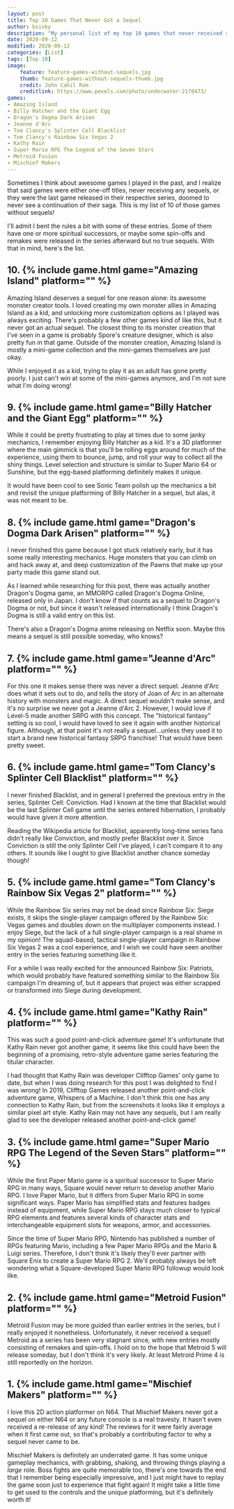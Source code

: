 ```yaml
---
layout: post
title: Top 10 Games That Never Got a Sequel
author: bsinky
description: "My personal list of my top 10 games that never received sequels."
date: 2020-09-12
modified: 2020-09-12
categories: [List]
tags: [Top 10]
image:
    feature: feature-games-without-sequels.jpg
    thumb: feature-games-without-sequels-thumb.jpg
    credit: John Cahil Rom
    creditlink: https://www.pexels.com/photo/underwater-2170473/
games:
- Amazing Island
- Billy Hatcher and the Giant Egg
- Dragon's Dogma Dark Arisen
- Jeanne d'Arc
- Tom Clancy's Splinter Cell Blacklist
- Tom Clancy's Rainbow Six Vegas 2
- Kathy Rain
- Super Mario RPG The Legend of the Seven Stars
- Metroid Fusion
- Mischief Makers
---
```


Sometimes I think about awesome games I played in the past, and I realize that
said games were either one-off titles, never receiving any sequels, or they were
the last game released in their respective series, doomed to never see a
continuation of their saga. This is my list of 10 of those games without
sequels!

<!--more-->

I'll admit I bent the rules a bit with some of these entries. Some of them have
one or more spiritual successors, or maybe some spin-offs and remakes were
released in the series afterward but no true sequels. With that in mind, here's
the list.

## 10. {% include game.html game="Amazing Island" platform="" %}

Amazing Island deserves a sequel for one reason alone: its awesome monster
creator tools. I loved creating my own monster allies in Amazing Island as a
kid, and unlocking more customization options as I played was always exciting.
There's probably a few other games kind of like this, but it never got an actual
sequel. The closest thing to its monster creation that I've seen in a game is
probably Spore's creature designer, which is also pretty fun in that game.
Outside of the monster creation, Amazing Island is mostly a mini-game collection
and the mini-games themselves are just okay.

While I enjoyed it as a kid, trying to play it as an adult has gone pretty
poorly. I just can't win at some of the mini-games anymore, and I'm not sure
what I'm doing wrong!

## 9. {% include game.html game="Billy Hatcher and the Giant Egg" platform="" %}

While it could be pretty frustrating to play at times due to some janky
mechanics, I remember enjoying Billy Hatcher as a kid. It's a 3D platformer
where the main gimmick is that you'll be rolling eggs around for much of the
experience, using them to bounce, jump, and roll your way to collect all the
shiny things. Level selection and structure is similar to Super Mario 64 or
Sunshine, but the egg-based platforming definitely makes it unique.

It would have been cool to see Sonic Team polish up the mechanics a bit and
revisit the unique platforming of Billy Hatcher in a sequel, but alas, it was
not meant to be.

## 8. {% include game.html game="Dragon's Dogma Dark Arisen" platform="" %}

I never finished this game because I got stuck relatively early, but it has some
really interesting mechanics. Huge monsters that you can climb on and hack away
at, and deep customization of the Pawns that make up your party made this game
stand out.

As I learned while researching for this post, there was actually another
Dragon's Dogma game, an MMORPG called Dragon's Dogma Online, released only in
Japan. I don't know if that counts as a sequel to Dragon's Dogma or not, but
since it wasn't released internationally I think Dragon's Dogma is still a valid
entry on this list.

There's also a Dragon's Dogma anime releasing on Netflix soon. Maybe this means
a sequel is still possible someday, who knows?

## 7. {% include game.html game="Jeanne d'Arc" platform="" %}

For this one it makes sense there was never a direct sequel. Jeanne d'Arc does
what it sets out to do, and tells the story of Joan of Arc in an alternate
history with monsters and magic. A direct sequel wouldn't make sense, and it's
no surprise we never got a Jeanne d'Arc 2. However, I would love if Level-5 made
another SRPG with this concept. The "historical fantasy" setting is so cool, I
would have loved to see it again with another historical figure. Although, at
that point it's not really a sequel...unless they used it to start a brand new
historical fantasy SRPG franchise! That would have been pretty sweet.

## 6. {% include game.html game="Tom Clancy's Splinter Cell Blacklist" platform="" %}

I never finished Blacklist, and in general I preferred the previous entry in the
series, Splinter Cell: Conviction. Had I known at the time that Blacklist would
be the last Splinter Cell game until the series entered hibernation, I probably
would have given it more attention.

Reading the Wikipedia article for Blacklist, apparently long-time series fans
didn't really like Conviction, and mostly prefer Blacklist over it. Since
Conviction is still the only Splinter Cell I've played, I can't compare it to
any others. It sounds like I ought to give Blacklist another chance someday
though!

## 5. {% include game.html game="Tom Clancy's Rainbow Six Vegas 2" platform="" %}

While the Rainbow Six series may not be dead since Rainbow Six: Siege exists, it
skips the single-player campaign offered by the Rainbow Six: Vegas games and
doubles down on the multiplayer components instead. I enjoy Siege, but the lack
of a full single-player campaign is a real shame in my opinion! The squad-based,
tactical single-player campaign in Rainbow Six Vegas 2 was a cool experience,
and I wish we could have seen another entry in the series featuring something
like it.

For a while I was really excited for the announced Rainbow Six: Patriots, which
would probably have featured something similar to the Rainbow Six campaign I'm
dreaming of, but it appears that project was either scrapped or transformed into
Siege during development.

## 4. {% include game.html game="Kathy Rain" platform="" %}

This was *such* a good point-and-click adventure game! It's unfortunate that
Kathy Rain never got another game, it seems like this could have been the
beginning of a promising, retro-style adventure game series featuring the
titular character.

I had thought that Kathy Rain was developer Clifftop Games' only game to date,
but when I was doing research for this post I was delighted to find I was wrong!
In 2019, Clifftop Games released another point-and-click adventure game,
Whispers of a Machine. I don't think this one has any connection to Kathy Rain,
but from the screenshots it looks like it employs a similar pixel art style.
Kathy Rain may not have any sequels, but I am really glad to see the developer
released another point-and-click game!

## 3. {% include game.html game="Super Mario RPG The Legend of the Seven Stars" platform="" %}

While the first Paper Mario game is a spiritual successor to Super Mario RPG in
many ways, Square would never return to develop another Mario RPG. I love Paper
Mario, but it differs from Super Mario RPG in some significant ways. Paper Mario
has simplified stats and features badges instead of equipment, while Super Mario
RPG stays much closer to typical RPG elements and features several kinds of
character stats and interchangeable equipment slots for weapons, armor, and
accessories.

Since the time of Super Mario RPG, Nintendo has published a number of RPGs
featuring Mario, including a few Paper Mario RPGs and the Mario & Luigi series.
Therefore, I don't think it's likely they'll ever partner with Square Enix to
create a Super Mario RPG 2. We'll probably always be left wondering what a
Square-developed Super Mario RPG followup would look like.

## 2. {% include game.html game="Metroid Fusion" platform="" %}

Metroid Fusion may be more guided than earlier entries in the series, but I
really enjoyed it nonetheless. Unfortunately, it never received a sequel!
Metroid as a series has been very stagnant since, with new entries mostly
consisting of remakes and spin-offs. I hold on to the hope that Metroid 5 will
release someday, but I don't think it's very likely. At least Metroid Prime 4 is
still reportedly on the horizon.

## 1. {% include game.html game="Mischief Makers" platform="" %}
 
I love this 2D action platformer on N64. That Mischief Makers never got a sequel
on either N64 or any future console is a real travesty. It hasn't even received
a re-release of any kind! The reviews for it were fairly average when it first
came out, so that's probably a contributing factor to why a sequel never came to
be.

Mischief Makers is definitely an underrated game. It has some unique gameplay
mechanics, with grabbing, shaking, and throwing things playing a *large* role.
Boss fights are quite memorable too, there's one towards the end that I remember
being especially impressive, and I just might have to replay the game soon just
to experience that fight again! It might take a little time to get used to the
controls and the unique platforming, but it's definitely worth it!
